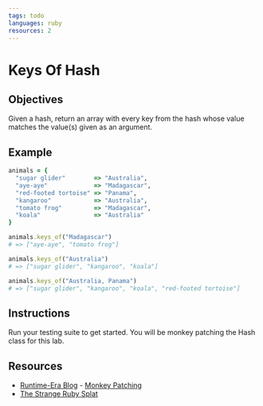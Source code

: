 ```yaml
---
tags: todo
languages: ruby
resources: 2
---
```


# Keys Of Hash

## Objectives

Given a hash, return an array with every key from the hash whose value matches the value(s) given as an argument.

## Example

```ruby
animals = {
  "sugar glider"        => "Australia",
  "aye-aye"             => "Madagascar",
  "red-footed tortoise" => "Panama",
  "kangaroo"            => "Australia",
  "tomato frog"         => "Madagascar",
  "koala"               => "Australia"
}

animals.keys_of("Madagascar")
# => ["aye-aye", "tomato frog"]

animals.keys_of("Australia")
# => ["sugar glider", "kangaroo", "koala"]

animals.keys_of("Australia, Panama")
# => ["sugar glider", "kangaroo", "koala", "red-footed tortoise"]
```

## Instructions

Run your testing suite to get started. You will be monkey patching the Hash class for this lab.

## Resources

* [Runtime-Era Blog](http://www.runtime-era.com) - [Monkey Patching](http://www.runtime-era.com/2012/12/reopen-and-modify-ruby-classes-monkey.html)
* [The Strange Ruby Splat](https://endofline.wordpress.com/2011/01/21/the-strange-ruby-splat/)